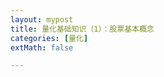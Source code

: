 ```yaml
---
layout: mypost
title: 量化基础知识（1）：股票基本概念
categories: [量化]
extMath: false

---
```






<div class="wildfire_thread">
<script src="https://utteranc.es/client.js"
        repo="hitptep/hitptep.github.io"
        issue-term="pathname"
        theme="photon-dark"
        crossorigin="anonymous"
        async>
</script>
</div>




